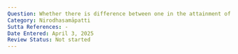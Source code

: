 ```yaml
---
Question: Whether there is difference between one in the attainment of cessation and one asleep?
Category: Nirodhasamāpatti
Sutta References: -
Date Entered: April 3, 2025
Review Status: Not started
---
```

